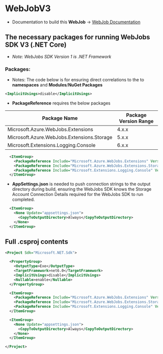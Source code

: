 # WebJobV3

- Documentation to build this **WebJob** -> [WebJob Documentation](https://learn.microsoft.com/en-us/azure/app-service/webjobs-sdk-get-started)

## The necessary packages for running WebJobs SDK V3 (.NET Core)
- _Note: WebJobs SDK Version 1 is .NET Framework_

### Packages:
- Notes: The code below is for ensuring direct correlations to the to **namespaces** and **Modules**/**NuGet Packages**

```xml
<ImplicitUsings>disable</ImplicitUsings>
``` 
- **PackageReference** requires the below packages

| Package Name | Package Version Range |
|--|--|
| Microsoft.Azure.WebJobs.Extensions | 4.x.x |
| Microsoft.Azure.WebJobs.Extensions.Storage | 5.x.x |
| Microsoft.Extensions.Logging.Console | 6.x.x |

``` xml
  <ItemGroup>
    <PackageReference Include="Microsoft.Azure.WebJobs.Extensions" Version="4.0.1" />
    <PackageReference Include="Microsoft.Azure.WebJobs.Extensions.Storage" Version="5.2.2" />
    <PackageReference Include="Microsoft.Extensions.Logging.Console" Version="6.0.0" />
  </ItemGroup>
```

- **AppSettings.json** is needed to push connection strings to the output directory during build, ensuring the WebJobs SDK knows the Storage Account Connection Details required for the WebJobs SDK to run completed.

``` xml
  <ItemGroup>
    <None Update="appsettings.json">
      <CopyToOutputDirectory>Always</CopyToOutputDirectory>
    </None>
  </ItemGroup>
```

## Full .csproj contents

``` xml
<Project Sdk="Microsoft.NET.Sdk">

  <PropertyGroup>
    <OutputType>Exe</OutputType>
    <TargetFramework>net6.0</TargetFramework>
    <ImplicitUsings>disable</ImplicitUsings>
    <Nullable>enable</Nullable>
  </PropertyGroup>

  <ItemGroup>
    <PackageReference Include="Microsoft.Azure.WebJobs.Extensions" Version="4.0.1" />
    <PackageReference Include="Microsoft.Azure.WebJobs.Extensions.Storage" Version="5.2.2" />
    <PackageReference Include="Microsoft.Extensions.Logging.Console" Version="6.0.0" />
  </ItemGroup>

  <ItemGroup>
    <None Update="appsettings.json">
      <CopyToOutputDirectory>Always</CopyToOutputDirectory>
    </None>
  </ItemGroup>

</Project>
```
